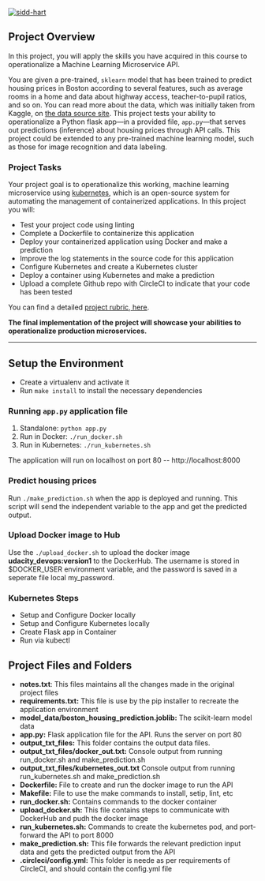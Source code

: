 [![sidd-hart](https://circleci.com/gh/sidd-hart/udacity-devops-p4.svg?style=svg)](https://github.com/sidd-hart/udacity-devops-p4.git)

## Project Overview

In this project, you will apply the skills you have acquired in this course to operationalize a Machine Learning Microservice API. 

You are given a pre-trained, `sklearn` model that has been trained to predict housing prices in Boston according to several features, such as average rooms in a home and data about highway access, teacher-to-pupil ratios, and so on. You can read more about the data, which was initially taken from Kaggle, on [the data source site](https://www.kaggle.com/c/boston-housing). This project tests your ability to operationalize a Python flask app—in a provided file, `app.py`—that serves out predictions (inference) about housing prices through API calls. This project could be extended to any pre-trained machine learning model, such as those for image recognition and data labeling.

### Project Tasks

Your project goal is to operationalize this working, machine learning microservice using [kubernetes](https://kubernetes.io/), which is an open-source system for automating the management of containerized applications. In this project you will:
* Test your project code using linting
* Complete a Dockerfile to containerize this application
* Deploy your containerized application using Docker and make a prediction
* Improve the log statements in the source code for this application
* Configure Kubernetes and create a Kubernetes cluster
* Deploy a container using Kubernetes and make a prediction
* Upload a complete Github repo with CircleCI to indicate that your code has been tested

You can find a detailed [project rubric, here](https://review.udacity.com/#!/rubrics/2576/view).

**The final implementation of the project will showcase your abilities to operationalize production microservices.**

---

## Setup the Environment

* Create a virtualenv and activate it
* Run `make install` to install the necessary dependencies

### Running `app.py` application file

1. Standalone:  `python app.py`
2. Run in Docker:  `./run_docker.sh`
3. Run in Kubernetes:  `./run_kubernetes.sh`

The application will run on localhost on port 80 -- http://localhost:8000

### Predict housing prices 

Run `./make_prediction.sh` when the app is deployed and running. This script will send the independent variable to the app and get the predicted output.

### Upload Docker image to Hub

Use the `./upload_docker.sh` to upload the docker image <b>udacity_devops:version1</b> to the DockerHub. The username is stored in $DOCKER_USER environment variable, and the password is saved in a seperate file local my_password.   

### Kubernetes Steps

* Setup and Configure Docker locally
* Setup and Configure Kubernetes locally
* Create Flask app in Container
* Run via kubectl

## Project Files and Folders

* __notes.txt__: This files maintains all the changes made in the original project files 
* __requirements.txt:__ This file is use by the pip installer to recreate the application environment 
* __model_data/boston_housing_prediction.joblib:__ The scikit-learn model data
* __app.py:__ Flask application file for the API. Runs the server on port 80
* __output_txt_files:__ This folder contains the output data files.
* __output_txt_files/docker_out.txt:__ Console output from running run_docker.sh and make_prediction.sh
* __output_txt_files/kubernetes_out.txt__ Console output from running run_kubernetes.sh and make_prediction.sh
* __Dockerfile:__ File to create and run the docker image to run the API
* __Makefile:__ File to use the make commands to install, setip, lint, etc
* __run_docker.sh:__ Contains commands to the docker container 
* __upload_docker.sh:__ This file contains steps to communicate with DockerHub and pudh the docker image
* __run_kubernetes.sh:__ Commands to create the kubernetes pod, and port-forward the API to port 8000
* __make_prediction.sh:__ This file forwards the relevant prediction input data and gets the predicted output from the API 
* __.circleci/config.yml:__ This folder is neede as per requirements of CircleCI, and should contain the config.yml file 